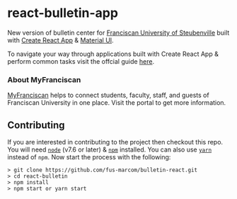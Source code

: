 # react-bulletin-app

New version of bulletin center for [Franciscan University of Steubenville](https://www.franciscan.edu/) built with [Create React App](https://github.com/facebookincubator/create-react-app) & [Material UI](https://github.com/callemall/material-ui).

To navigate your way through applications built with Create React App & perform common tasks visit the offcial guide [here](https://github.com/facebookincubator/create-react-app/blob/master/packages/react-scripts/template/README.md).

### About MyFranciscan
[MyFranciscan](https://myfranciscan.franciscan.edu/ics) helps to connect students, faculty, staff, and guests of Franciscan University in one place. Visit the portal to get more information.

## Contributing
If you are interested in contributing to the project then checkout this repo. You will need <code>[node](https://nodejs.org/en/)</code> (v7.6 or later) & <code>[npm](https://www.npmjs.com/)</code> installed. You can also use <code>[yarn](https://yarnpkg.com/en/)</code> instead of <code>npm</code>. Now start the process with the following:
```
> git clone https://github.com/fus-marcom/bulletin-react.git
> cd react-bulletin
> npm install
> npm start or yarn start
```
